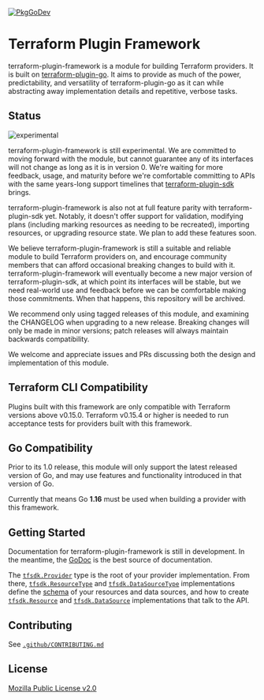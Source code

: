 [![PkgGoDev](https://pkg.go.dev/badge/github.com/hashicorp/terraform-plugin-framework)](https://pkg.go.dev/github.com/hashicorp/terraform-plugin-framework)

# Terraform Plugin Framework

terraform-plugin-framework is a module for building Terraform providers. It is built on [terraform-plugin-go](https://github.com/hashicorp/terraform-plugin-go). It aims to provide as much of the power, predictability, and versatility of terraform-plugin-go as it can while abstracting away implementation details and repetitive, verbose tasks.

## Status

![experimental](https://camo.githubusercontent.com/8ad47215ae8b556345c074d2636cdf5e8a7f54068c110d1a1795501b43fab52e/68747470733a2f2f696d672e736869656c64732e696f2f62616467652f7374617475732d6578706572696d656e74616c2d454141413332)

terraform-plugin-framework is still experimental. We are committed to moving forward with the module, but cannot guarantee any of its interfaces will not change as long as it is in version 0. We're waiting for more feedback, usage, and maturity before we're comfortable committing to APIs with the same years-long support timelines that [terraform-plugin-sdk](https://github.com/hashicorp/terraform-plugin-sdk) brings.

terraform-plugin-framework is also not at full feature parity with terraform-plugin-sdk yet. Notably, it doesn't offer support for validation, modifying plans (including marking resources as needing to be recreated), importing resources, or upgrading resource state. We plan to add these features soon.

We believe terraform-plugin-framework is still a suitable and reliable module to build Terraform providers on, and encourage community members that can afford occasional breaking changes to build with it. terraform-plugin-framework will eventually become a new major version of terraform-plugin-sdk, at which point its interfaces will be stable, but we need real-world use and feedback before we can be comfortable making those commitments. When that happens, this repository will be archived.

We recommend only using tagged releases of this module, and examining the CHANGELOG when upgrading to a new release. Breaking changes will only be made in minor versions; patch releases will always maintain backwards compatibility.

We welcome and appreciate issues and PRs discussing both the design and implementation of this module.

## Terraform CLI Compatibility

Plugins built with this framework are only compatible with Terraform versions above v0.15.0. Terraform v0.15.4 or higher is needed to run acceptance tests for providers built with this framework.

## Go Compatibility

Prior to its 1.0 release, this module will only support the latest released version of Go, and may use features and functionality introduced in that version of Go.

Currently that means Go **1.16** must be used when building a provider with this framework.

## Getting Started

Documentation for terraform-plugin-framework is still in development. In the meantime, the [GoDoc](https://pkg.go.dev/github.com/hashicorp/terraform-plugin-framework) is the best source of documentation.

The [`tfsdk.Provider`](https://pkg.go.dev/github.com/hashicorp/terraform-plugin-framework/tfsdk#Provider) type is the root of your provider implementation. From there, [`tfsdk.ResourceType`](https://pkg.go.dev/github.com/hashicorp/terraform-plugin-framework/tfsdk#ResourceType) and [`tfsdk.DataSourceType`](https://pkg.go.dev/github.com/hashicorp/terraform-plugin-framework/tfsdk#DataSourceType) implementations define the [schema](https://pkg.go.dev/github.com/hashicorp/terraform-plugin-framework/schema#Schema) of your resources and data sources, and how to create [`tfsdk.Resource`](https://pkg.go.dev/github.com/hashicorp/terraform-plugin-framework/tfsdk#Resource) and [`tfsdk.DataSource`](https://pkg.go.dev/github.com/hashicorp/terraform-plugin-framework/tfsdk#DataSource) implementations that talk to the API.

## Contributing

See [`.github/CONTRIBUTING.md`](https://github.com/hashicorp/terraform-plugin-framework/blob/main/.github/CONTRIBUTING.md)

## License

[Mozilla Public License v2.0](https://github.com/hashicorp/terraform-plugin-framework/blob/main/LICENSE)

